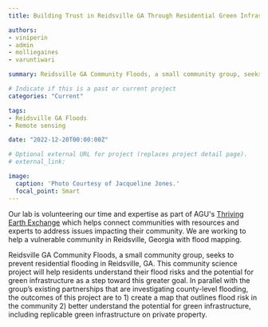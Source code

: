```yaml
---
title: Building Trust in Reidsville GA Through Residential Green Infrastructure

authors:
- viniperin 
- admin
- molliegaines
- varuntiwari

summary: Reidsville GA Community Floods, a small community group, seeks to prevent residential flooding in Reidsville, GA. This community science project will help residents understand their flood risks and the potential for green infrastructure as a step toward this greater goal. In parallel with the group’s existing partnerships that are investigating county-level flooding, the outcomes of this project are to 1) create a map that outlines flood risk in the community 2) better understand the potential for green infrastructure, including replicable green infrastructure on private property.

# Indicate if this is a past or current project
categories: "Current"

tags:
- Reidsville GA Floods
- Remote sensing

date: "2022-12-20T00:00:00Z"

# Optional external URL for project (replaces project detail page).
# external_link:

image:
  caption: 'Photo Courtesy of Jacqueline Jones.'
  focal_point: Smart
---
```


Our lab is volunteering our time and expertise as part of AGU's <a href="https://thrivingearthexchange.org/project/reidsville-ga/">Thriving Earth Exchange</a> which helps connect communities with resources and experts to address issues impacting their community. We are working to help a vulnerable community in Reidsville, Georgia with flood mapping. 

Reidsville GA Community Floods, a small community group, seeks to prevent residential flooding in Reidsville, GA. This community science project will help residents understand their flood risks and the potential for green infrastructure as a step toward this greater goal. In parallel with the group’s existing partnerships that are investigating county-level flooding, the outcomes of this project are to 1) create a map that outlines flood risk in the community 2) better understand the potential for green infrastructure, including replicable green infrastructure on private property.
